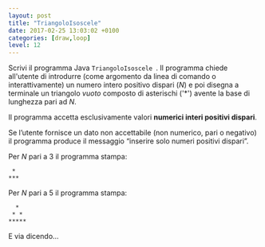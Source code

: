 ```yaml
---
layout: post
title: "TriangoloIsoscele"
date: 2017-02-25 13:03:02 +0100
categories: [draw,loop]
level: 12
---
```


Scrivi il programma Java `TriangoloIsoscele `. Il programma chiede all'utente di introdurre (come argomento da linea di comando o interattivamente) un numero intero positivo dispari (*N*) e poi disegna a terminale un triangolo *vuoto* composto di asterischi ('\*') avente la base di lunghezza pari ad *N*.

Il programma accetta esclusivamente valori **numerici interi positivi dispari**.

Se l’utente fornisce un dato non accettabile (non numerico, pari o negativo) il programma produce il messaggio “inserire solo numeri positivi dispari”.


Per *N* pari a 3 il programma stampa:

~~~text
 *
***
~~~

Per *N* pari a 5 il programma stampa:

~~~text
  *
 * * 
*****
~~~
E via dicendo...